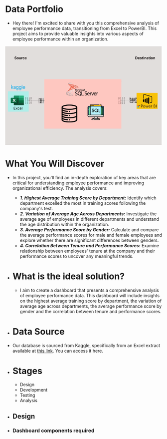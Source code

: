 # Data Portfolio


 - Hey there! I'm excited to share with you this comprehensive analysis of employee performance data, transitioning from Excel to PowerBI. This project aims to provide valuable insights into various aspects of employee performance within an organization.

![excel-to-powerbi-image](assets/images/Kaggle_to_powerbi.png)


# What You Will Discover

 - In this project, you'll find an in-depth exploration of key areas that are critical for understanding employee performance and improving organizational efficiency. The analysis covers:
   
   - ***1. Highest Average Training Score by Department:*** Identify which department excelled the most in training scores following the company's test.
   - ***2. Variation of Average Age Across Departments:*** Investigate the average age of employees in different departments and understand the age distribution within the organization.
   - ***3. Average Performance Score by Gender:*** Calculate and compare the average performance scores for male and female employees and explore whether there are significant differences between genders.
   - ***4. Correlation Between Tenure and Performance Scores:*** Examine relationship between employees' tenure at the company and their performance scores to uncover any meaningful trends. 

- # What is the ideal solution?

  - I aim to create a dashboard that presents a comprehensive analysis of employee performance data. This dashboard will include insights on the highest average training score by department, the variation of average age across departments, the average performance score by gender and the correlation between tenure and performance scores.

- # Data Source

- Our database is sourced from Kaggle, specifically from an Excel extract available at [this link](https://www.kaggle.com/datasets/fedesoriano/heart-failure-prediction). You can access it here.

-  # Stages

   - Design
   - Development
   - Testing
   - Analysis
 
- ## Design
  
- ### Dashboard components required

 
